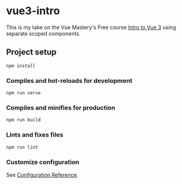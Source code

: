 # vue3-intro

This is my take on the Vue Mastery's Free course [Intro to Vue 3](https://www.vuemastery.com/courses/intro-to-vue-3) using separate scoped components.

## Project setup
```
npm install
```

### Compiles and hot-reloads for development
```
npm run serve
```

### Compiles and minifies for production
```
npm run build
```

### Lints and fixes files
```
npm run lint
```

### Customize configuration
See [Configuration Reference](https://cli.vuejs.org/config/).
